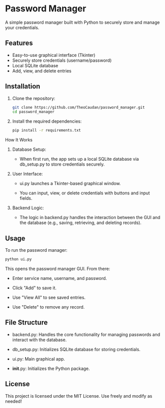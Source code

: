 # Password Manager

A simple password manager built with Python to securely store and manage your credentials.

## Features

- Easy-to-use graphical interface (Tkinter)
- Securely store credentials (username/password)
- Local SQLite database
- Add, view, and delete entries

## Installation

1. Clone the repository:

   ```bash
   git clone https://github.com/TheoCaudan/password_manager.git
   cd password_manager
   ```
2. Install the required dependencies:

   ```bash
   pip install -r requirements.txt
   ```

How It Works

1. Database Setup:

   - When first run, the app sets up a local SQLite database via db_setup.py to store credentials securely.

2. User Interface:

    - ui.py launches a Tkinter-based graphical window.

    - You can input, view, or delete credentials with buttons and input fields.

3. Backend Logic:

    - The logic in backend.py handles the interaction between the GUI and the database (e.g., saving, retrieving, and deleting records).

## Usage

To run the password manager:

   ```bash
   python ui.py
   ```
This opens the password manager GUI. From there:

- Enter service name, username, and password.

- Click "Add" to save it.

- Use "View All" to see saved entries.

- Use "Delete" to remove any record.

## File Structure

- backend.py: Handles the core functionality for managing passwords and interact with the database.

- db_setup.py: Initializes SQLite database for storing credentials.

- ui.py: Main graphical app.

- __init__.py: Initializes the Python package.

## License

This project is licensed under the MIT License. Use freely and modify as needed!
